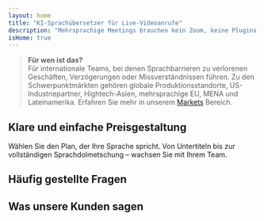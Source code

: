 ```yaml
---
layout: home
title: "KI-Sprachübersetzer für Live-Videoanrufe"
description: "Mehrsprachige Meetings brauchen kein Zoom, keine Plugins oder Dolmetscher. InterMind ist ein KI-Sprachübersetzer für Echtzeit-Videoanrufe — sprechen und sofort übersetzen."
isHome: true
---
```


<!-- text="Konzentrieren Sie sich auf Wachstum — lassen Sie InterMind die Sprachen handhaben." -->
<!-- text="Klassenzimmer brauchen Jahre; InterMind liefert heute Echtzeitverständigung in jeder Sprache." -->
<!-- text="**Mehrsprachige** Videomeetings mit **Sprach**-Dolmetschung" -->
<!-- title="Live-**Dolmetsch**-Videomeetings" -->

<HeroSection
title="Treffen Sie sich in **jeder** Sprache"
text="Neue Generation von Videoanrufen. KI-Sprachübersetzung — weiterentwickelt zur Echtzeit-Dolmetschung.">

<AuthButton text="Hören Sie den Unterschied" buttonClass="brand"/>
<!-- <ContactFormModalNav buttonText="Demo anfordern"/>
<NavButton to="#pricing" buttonClass="alt" buttonLabel="Preise" /> -->
</HeroSection>

> **Für wen ist das?**  
> Für internationale Teams, bei denen Sprachbarrieren zu verlorenen Geschäften, Verzögerungen oder Missverständnissen führen. Zu den Schwerpunktmärkten gehören globale Produktionsstandorte, US-Industriepartner, Hightech-Asien, mehrsprachige EU, MENA und Lateinamerika. Erfahren Sie mehr in unserem [Markets](/product/markets) Bereich.

<span id="1"></span>
<FeatureBlock :card="{
  title: 'Übersetzung ≠ Verständnis. Das ist der nächste Schritt.',
  details: 'Egal in welcher Sprache, **Ihre Stimme wird gehört — und verstanden** — als ob Sie die gleiche Sprache sprechen würden.',
    items: [
      '⚡︎ Natürlich, in [Echtzeit](/product/how-it-works), und ohne Untertitel oder Verzögerung.',
      '✧ KI-gestützte Dolmetschung erfasst Tonfall, Absicht und branchenspezifische Terminologie.',
    ],
  link: './product/what-is-intermind',
  src: {
    light: '/1.png',
    dark: '/1.png',
  },
  inversion: false
}" />

<span id="3"></span>
<FeatureBlock :card="{
    title: 'Der Verstand in Ihren Meetings',
    details: 'InterMind verwandelt jeden mehrsprachigen Anruf in klares, durchsuchbares Wissen.',
    items: [
      '🔍 **Fragen Sie alles** — KI findet Antworten **in all Ihren Meetings**.',
      '✧ Extrahiert automatisch Aufgaben, Verantwortliche und Fristen.',
      '✧ Fasst Kernpunkte in jeder Sprache sofort zusammen.',
    ],
    link: '/product/how-it-works#🧩-deep-memory-deep-understanding',
    src: {
      light: '/2l.png',
      dark: '/2d.png',
    },
    inversion: true
  }" />

<span id="2"></span>
<FeatureBlock :card="{
    title: 'Entwickelt für professionelle Meetings — nicht nur zum Plaudern',
    details: 'InterMind ist eine **professionelle Videomeeting-Plattform**, kein einfaches Add-on oder Plugin.',
    items: [
      '✧ 1080p Auflösung, intelligente Geräuschunterdrückung, Terminplanung, Moderation, Bildschirmfreigabe, Aufnahme, Teilnehmer-Chat, Kalenderintegration und Sprachübersetzung mit Untertiteln — alles integriert, sofort einsatzbereit.',
      '✧ **Für immer kostenlos** — keine Kreditkarte, keine Zeitbegrenzung.',
    ],
    link: '/product/how-it-works',
    src: {
      light: '/3.png',
      dark: '/3.png',
    },
    inversion: false
  }" />

<span id="4"></span>
<FeatureBlock
  :card="{
    title: 'Datenschutz wo er wichtig ist',
    details:
      'InterMind ist für vertrauenskritische Gespräche entwickelt — wo Privatsphäre und Kontrolle am wichtigsten sind.',
    items: [
      '⚡︎ [Regionsbasierter Datenschutz](/product/privacy-architecture) — EU, USA, SO-Asien',
      '✧ Konform mit: DSGVO, CCPA, UAE PDPL',
      '✧ **Kein Datentraining**. Kein Zugriff durch Dritte.'
    ],
    link: '/product/privacy-architecture',
    src: {
      light: '/4.png',
      dark: '/4.png',
    },
    inversion: true
  }"
/>

<span id="Pricing"></span>

## Klare und einfache Preisgestaltung

Wählen Sie den Plan, der Ihre Sprache spricht. Von Untertiteln bis zur vollständigen Sprachdolmetschung – wachsen Sie mit Ihrem Team.

<PricingPlans :plans="[
  {
    title: '**Basic** 1 Benutzer',
    price: '**Kostenlos für immer**',
    details: 'Kein Spielzeug. Nur eine Tür.',
    items: [
      '100 Teilnehmer Videomeetings [💬](#2)',
      '30GB gemeinsamer Speicher pro Benutzer',
      'Sprachübersetzung mit Untertiteln [💬](#2)',
      'KI-Meeting-Assistent für Notizen & Zusammenfassungen [💬](#3)',
    ],
  },
  {
    title: '**Pro** 1-99 Benutzer',
    price: '**20€** /Monat/Benutzer, jährlich abgerechnet',
    details: 'oder 25€ monatlich abgerechnet',
    items: [
      '150 Teilnehmer Videomeetings [💬](#2)',
      '2TB gemeinsamer Speicher pro Benutzer',
      'Sprachübersetzung mit Untertiteln [💬](#2) + **Zweiwege-Sprache-zu-Sprache-Dolmetschung** [💬](#1)',
      'KI-Assistent, der **Gespräche in Aktionen umwandelt** (mit Aufgaben, Highlights & Transkripten) [💬](#3)',
    ],
  },
  {
    title: '**Business** 1-250 Benutzer',
    price: '**Individuelle Preisgestaltung**',
    details: 'Entwickelt für Datenschutz & Compliance',
    items: [
      '500 Teilnehmer Videomeetings[💬](#2)',
      '5TB gemeinsamer Speicher pro Benutzer',
      'Sprachübersetzung mit Untertiteln [💬](#2) + **Zweiwege-Sprache-zu-Sprache-Dolmetschung** [💬](#1)',
      '**KI-Kollege**. Sieht menschlich aus. Klingt natürlich. Intelligenter als Sie.',
      'GDPR, CCPA, PDPL-konforme Architektur',
      '**Regionsbasiertes Privacy-Routing** (EU / US / Asien) [💬](#4)',
    ],
  }
]">
<AuthButton text="Kostenlos testen" buttonClass="alt"/>
<AuthButton text="Jetzt kaufen" buttonClass="brand"/>
<ContactFormModalNav buttonText="Sprechen Sie mit unserem Team" buttonClass="alt"/>
</PricingPlans>

<span id="FAQ"></span>

## Häufig gestellte Fragen

<AccordionGroup :items="
[
  {
    q: 'Was ist ein lizenzierter Benutzer und was ist ein Teilnehmer?',
    a: 'Ein *lizenzierter Benutzer* hat eine kostenlose oder bezahlte Meeting-Lizenz und kann Meetings innerhalb der Grenzen seines Plans planen. *Teilnehmer* sind Eingeladene — sie **benötigen kein Konto oder Lizenz** zur Teilnahme und können sich von jedem Gerät aus **kostenlos** verbinden.'
  },
  {
    q: 'Wie viele Teilnehmer können an einem Meeting teilnehmen?',
    a: 'Das hängt von Ihrem Plan ab: *Basic* unterstützt bis zu **100 Teilnehmer**, *Pro* bis zu **150** und *Business* bis zu **500**.'
  },
  {
    q: 'Wie viele Personen können eine InterMind-Lizenz nutzen?',
    a: 'Jeder *lizenzierte Benutzer* kann **unbegrenzt viele Meetings** hosten. Wenn mehrere Teammitglieder gleichzeitig Meetings hosten müssen, benötigt jeder eine eigene Lizenz.'
  },
  {
    q: 'Funktioniert die Sprachdolmetschung in allen Plänen?',
    a: 'Ja, *Sprachdolmetschung* ist in allen Plänen verfügbar. Bei *Basic* funktioniert sie **nur mit Untertiteln**. *Pro* und *Business* schalten die vollständige **bidirektionale Sprache-zu-Sprache-Dolmetschung**, mehr Kapazität und erweiterte Funktionen frei.'
  },
  {
    q: 'Wie lange kann ein Meeting maximal dauern?',
    a: 'Meetings können in allen Plänen bis zu **24 Stunden** dauern.'
  },
  {
    q: 'Kann ich Meetings aufzeichnen?',
    a: 'Ja, alle Pläne unterstützen **Meeting-Aufzeichnungen**. Aufzeichnungen werden sicher in Ihrem Konto gespeichert und sind jederzeit zugänglich.'
  },
  {
    q: 'Gibt es eine Begrenzung für die Anzahl der Meetings, die ich hosten kann?',
    a: 'Nein. Sie können **unbegrenzt viele Meetings** hosten — selbst im *kostenlosen Basic-Plan*. *Pro* und *Business* Pläne bieten mehr Leistung, Teilnehmer und Kontrolle.'
  },
  {
    q: 'Was passiert, wenn ich mehr Speicherplatz für Aufzeichnungen benötige?',
    a: '*Pro* enthält **2 TB** gepoolten Speicher pro Benutzer. *Business* bietet **5 TB**. Benötigen Sie mehr? **Kontaktieren Sie uns** für individuelle Optionen.'
  },
  {
    q: 'Wie gewährleistet InterMind Datenschutz und Sicherheit?',
    a: 'InterMind ist **von Grund auf privat**. Alle Daten werden in Ihrer ausgewählten Region verarbeitet und gespeichert — *EU, USA oder Asien*. Wir erfüllen **DSGVO, CCPA und UAE PDPL** und **verwenden Ihre Inhalte nie** für Training oder Zugriff durch Dritte.'
  },
  {
    q: 'Kann ich InterMind vor dem Kauf eines Plans testen?',
    a: 'Absolut. Der *kostenlose Basic-Plan* gibt Ihnen vollen Zugriff auf Kernfunktionen — einschließlich **mehrsprachiger Meetings**, **Untertitel** und einem **KI-Assistenten**. Keine Kreditkarte, **keine zeitliche Begrenzung**. Upgrade jederzeit möglich.'
  },
  {
    q: 'Was ist, wenn ich Hilfe oder Support benötige?',
    a: 'Support ist über unser **Hilfecenter**, **E-Mail** und **Live-Chat** verfügbar. *Business*-Nutzer erhalten **Priority-Support** mit einem persönlichen Ansprechpartner.'
  },
  {
    q: 'Kann ich mein Abonnement jederzeit kündigen?',
    a: 'Ja. *Monatspläne* enden am Ende des Abrechnungszeitraums. *Jahrespläne* können gegen eine **anteilige Rückerstattung** gekündigt werden.'
  },
  {
    q: 'Wie kann ich meinen Plan upgraden oder downgraden?',
    a: 'Sie können Ihren Plan jederzeit über Ihre **Kontoeinstellungen** ändern. Änderungen treten **sofort** in Kraft.'
  },
  {
    q: 'Welche Sprachen unterstützt InterMind für die Sprachdolmetschung?',
    a: 'Wir unterstützen **über 100 Sprachen** mit Echtzeit-Sprachdolmetschung. Die Liste wächst ständig — aktuelle Updates finden Sie auf unserer Website.'
  },
  {
    q: 'Kann ich InterMind für Webinare oder große Veranstaltungen nutzen?',
    a: 'Ja. *Pro* und *Business* Pläne sind ideal für **große Meetings und Webinare** — mit Unterstützung für bis zu **500 Teilnehmer** im *Business*-Plan.'
  }
]
"/>

<span id="Testimonials"></span>

## Was unsere Kunden sagen

<AutoScrollTestimonials testimonialsUrl="/testimonials.json"/>